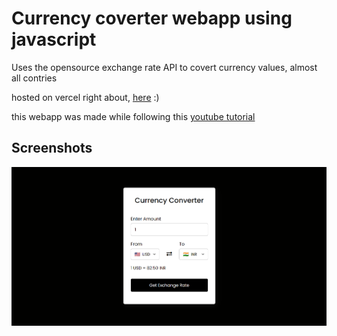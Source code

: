 
# Currency coverter webapp using javascript
Uses the opensource exchange rate API to covert currency values, almost all contries

hosted on vercel right about, [here](https://js-currency-coverter.vercel.app/) :)

this webapp was made while following this [youtube tutorial](https://www.youtube.com/watch?v=UY7F37KHyI8&t=1155s)




## Screenshots

![App Screenshot](https://github.com/tanmaychk/js-currency-coverter/blob/8ff03ce03c61f90166191c9131a2c617dd54e359/Screenshot%20Capture%20-%202022-10-18%20-%2000-59-37.png)

